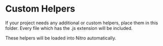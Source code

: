 # Custom Helpers

If your project needs any additional or custom helpers, place them in this folder. 
Every file which has the .js extension will be included. 

These helpers will be loaded into Nitro automatically.
